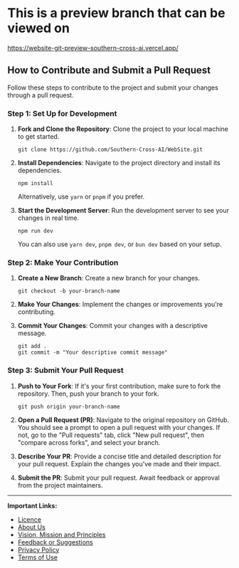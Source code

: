 # This is a preview branch that can be viewed on 

https://website-git-preview-southern-cross-ai.vercel.app/

## How to Contribute and Submit a Pull Request

Follow these steps to contribute to the project and submit your changes through a pull request.

### Step 1: Set Up for Development

1. **Fork and Clone the Repository**: Clone the project to your local machine to get started.
    ```
    git clone https://github.com/Southern-Cross-AI/WebSite.git
    ```
2. **Install Dependencies**: Navigate to the project directory and install its dependencies.
    ```
    npm install
    ```
    Alternatively, use `yarn` or `pnpm` if you prefer.

3. **Start the Development Server**: Run the development server to see your changes in real time.
    ```
    npm run dev
    ```
    You can also use `yarn dev`, `pnpm dev`, or `bun dev` based on your setup.

### Step 2: Make Your Contribution

1. **Create a New Branch**: Create a new branch for your changes.
    ```
    git checkout -b your-branch-name
    ```
2. **Make Your Changes**: Implement the changes or improvements you're contributing.

3. **Commit Your Changes**: Commit your changes with a descriptive message.
    ```
    git add .
    git commit -m "Your descriptive commit message"
    ```

### Step 3: Submit Your Pull Request

1. **Push to Your Fork**: If it's your first contribution, make sure to fork the repository. Then, push your branch to your fork.
    ```
    git push origin your-branch-name
    ```
2. **Open a Pull Request (PR)**: Navigate to the original repository on GitHub. You should see a prompt to open a pull request with your changes. If not, go to the "Pull requests" tab, click "New pull request", then "compare across forks", and select your branch.

3. **Describe Your PR**: Provide a concise title and detailed description for your pull request. Explain the changes you've made and their impact.

4. **Submit the PR**: Submit your pull request. Await feedback or approval from the project maintainers.

---

**Important Links:**

- [Licence](LICENCE.md)
- [About Us](about.md)
- [Vision, Mission and Principles](vision-mission-principles.md)
- [Feedback or Suggestions](feedback.md)
- [Privacy Policy](privacy.md)
- [Terms of Use](terms.md)
